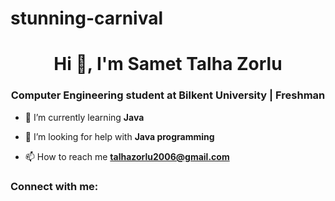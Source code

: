 # stunning-carnival
<h1 align="center">Hi 👋, I'm Samet Talha Zorlu</h1>
<h3 align="center">Computer Engineering student at Bilkent University | Freshman</h3>

- 🌱 I’m currently learning **Java**

- 🤝 I’m looking for help with **Java programming**

- 📫 How to reach me **talhazorlu2006@gmail.com**

<h3 align="left">Connect with me:</h3>
<p align="left">
</p>
